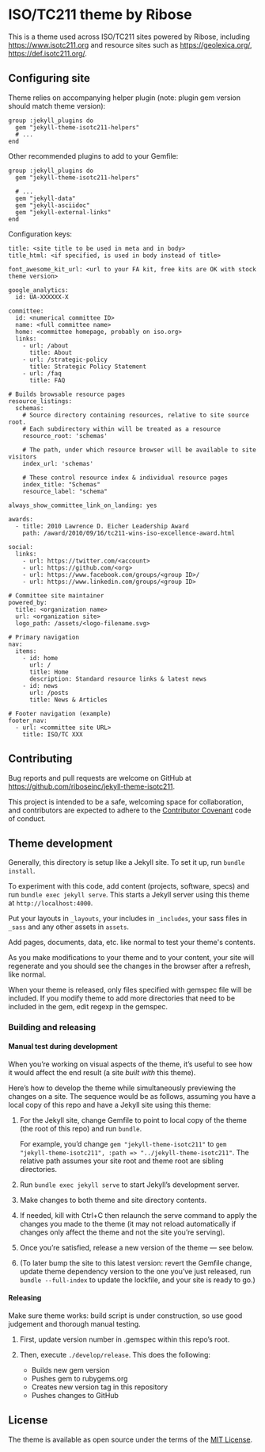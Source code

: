# ISO/TC211 theme by Ribose

This is a theme used across ISO/TC211 sites powered by Ribose,
including https://www.isotc211.org
and resource sites such as https://geolexica.org/, https://def.isotc211.org/.


## Configuring site

Theme relies on accompanying helper plugin
(note: plugin gem version should match theme version):

```
group :jekyll_plugins do
  gem "jekyll-theme-isotc211-helpers"
  # ...
end
```

Other recommended plugins to add to your Gemfile:

```
group :jekyll_plugins do
  gem "jekyll-theme-isotc211-helpers"

  # ...
  gem "jekyll-data"
  gem "jekyll-asciidoc"
  gem "jekyll-external-links"
end
```

Configuration keys:

```
title: <site title to be used in meta and in body>
title_html: <if specified, is used in body instead of title>

font_awesome_kit_url: <url to your FA kit, free kits are OK with stock theme version>

google_analytics:
  id: UA-XXXXXX-X

committee:
  id: <numerical committee ID>
  name: <full committee name>
  home: <committee homepage, probably on iso.org>
  links:
    - url: /about
      title: About
    - url: /strategic-policy
      title: Strategic Policy Statement
    - url: /faq
      title: FAQ

# Builds browsable resource pages
resource_listings:
  schemas:
    # Source directory containing resources, relative to site source root.
    # Each subdirectory within will be treated as a resource
    resource_root: 'schemas'

    # The path, under which resource browser will be available to site visitors
    index_url: 'schemas'

    # These control resource index & individual resource pages
    index_title: "Schemas"
    resource_label: "schema"

always_show_committee_link_on_landing: yes

awards:
  - title: 2010 Lawrence D. Eicher Leadership Award
    path: /award/2010/09/16/tc211-wins-iso-excellence-award.html

social:
  links:
    - url: https://twitter.com/<account>
    - url: https://github.com/<org>
    - url: https://www.facebook.com/groups/<group ID>/
    - url: https://www.linkedin.com/groups/<group ID>

# Committee site maintainer
powered_by:
  title: <organization name>
  url: <organization site>
  logo_path: /assets/<logo-filename.svg>

# Primary navigation
nav:
  items:
    - id: home
      url: /
      title: Home
      description: Standard resource links & latest news
    - id: news
      url: /posts
      title: News & Articles

# Footer navigation (example)
footer_nav:
  - url: <committee site URL>
    title: ISO/TC XXX
```


## Contributing

Bug reports and pull requests are welcome on GitHub
at https://github.com/riboseinc/jekyll-theme-isotc211.

This project is intended to be a safe, welcoming space for collaboration,
and contributors are expected to adhere
to the [Contributor Covenant](http://contributor-covenant.org) code of conduct.


## Theme development

Generally, this directory is setup like a Jekyll site. To set it up,
run `bundle install`.

To experiment with this code, add content (projects, software, specs)
and run `bundle exec jekyll serve`. This starts a Jekyll server
using this theme at `http://localhost:4000`. 

Put your layouts in `_layouts`, your includes in `_includes`,
your sass files in `_sass` and any other assets in `assets`.

Add pages, documents, data, etc. like normal to test your theme's contents.

As you make modifications to your theme and to your content, your site will
regenerate and you should see the changes in the browser after a refresh,
like normal.

When your theme is released, only files specified with gemspec file
will be included. If you modify theme to add more directories that
need to be included in the gem, edit regexp in the gemspec.

### Building and releasing

#### Manual test during development

When you’re working on visual aspects of the theme, it’s useful
to see how it would affect the end result (a site *built with* this theme).

Here’s how to develop the theme while simultaneously previewing the changes
on a site. The sequence would be as follows, assuming you have a local copy
of this repo and have a Jekyll site using this theme:

1. For the Jekyll site, change Gemfile to point to local copy
   of the theme (the root of this repo) and run `bundle`.

   For example, you’d change `gem "jekyll-theme-isotc211"`
   to `gem "jekyll-theme-isotc211", :path => "../jekyll-theme-isotc211"`.
   The relative path assumes your site root and theme root are sibling directories.

2. Run `bundle exec jekyll serve` to start Jekyll’s development server.

3. Make changes to both theme and site directory contents.

4. If needed, kill with Ctrl+C then relaunch the serve command
   to apply the changes you made to the theme
   (it may not reload automatically if changes only affect the theme and not the site
   you’re serving).

4. Once you’re satisfied, release a new version of the theme — see below.

5. (To later bump the site to this latest version: revert the Gemfile change,
   update theme dependency version to the one you’ve just released,
   run `bundle --full-index` to update the lockfile,
   and your site is ready to go.)

#### Releasing

Make sure theme works: build script is under construction,
so use good judgement and thorough manual testing.

1. First, update version number in .gemspec within this repo’s root.

2. Then, execute `./develop/release`. This does the following:

   * Builds new gem version
   * Pushes gem to rubygems.org
   * Creates new version tag in this repository
   * Pushes changes to GitHub


## License

The theme is available as open source under the terms of the [MIT License](https://opensource.org/licenses/MIT).
